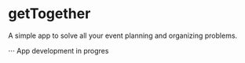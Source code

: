 # getTogether

A simple app to solve all your event planning and organizing problems.

⋅⋅⋅ App development in progres
